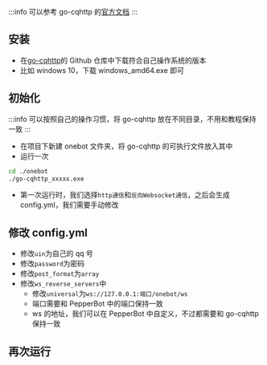 :::info
可以参考 go-cqhttp 的[官方文档](https://docs.go-cqhttp.org/guide/quick_start.html#%E5%9F%BA%E7%A1%80%E6%95%99%E7%A8%8B)
:::

## 安装

-   在[go-cqhttp](https://github.com/Mrs4s/go-cqhttp/releases)的 Github 仓库中下载符合自己操作系统的版本
-   比如 windows 10，下载 windows_amd64.exe 即可

## 初始化

:::info
可以按照自己的操作习惯，将 go-cqhttp 放在不同目录，不用和教程保持一致
:::

-   在项目下新建 onebot 文件夹，将 go-cqhttp 的可执行文件放入其中
-   运行一次

```sh
cd ./onebot
./go-cqhttp_xxxxx.exe
```

-   第一次运行时，我们选择`http通信`和`反向Websocket通信`，之后会生成 config.yml，我们需要手动修改

## 修改 config.yml

-   修改`uin`为自己的 qq 号
-   修改`password`为密码
-   修改`post_format`为`array`
-   修改`ws_reverse_servers`中
    -   修改`universal`为`ws://127.0.0.1:端口/onebot/ws`
    -   端口需要和 PepperBot 中的端口保持一致
    -   ws 的地址，我们可以在 PepperBot 中自定义，不过都需要和 go-cqhttp 保持一致

## 再次运行
